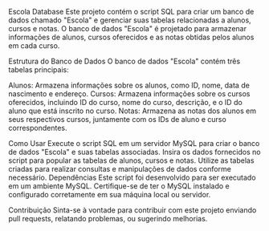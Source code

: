 Escola Database
Este projeto contém o script SQL para criar um banco de dados chamado "Escola" e gerenciar suas tabelas relacionadas a alunos, cursos e notas. O banco de dados "Escola" é projetado para armazenar informações de alunos, cursos oferecidos e as notas obtidas pelos alunos em cada curso.

Estrutura do Banco de Dados
O banco de dados "Escola" contém três tabelas principais:

Alunos: Armazena informações sobre os alunos, como ID, nome, data de nascimento e endereço.
Cursos: Armazena informações sobre os cursos oferecidos, incluindo ID do curso, nome do curso, descrição, e o ID do aluno que está inscrito no curso.
Notas: Armazena as notas dos alunos em seus respectivos cursos, juntamente com os IDs de aluno e curso correspondentes.

Como Usar
Execute o script SQL em um servidor MySQL para criar o banco de dados "Escola" e suas tabelas associadas.
Insira os dados fornecidos no script para popular as tabelas de alunos, cursos e notas.
Utilize as tabelas criadas para realizar consultas e manipulações de dados conforme necessário.
Dependências
Este script foi desenvolvido para ser executado em um ambiente MySQL. Certifique-se de ter o MySQL instalado e configurado corretamente em sua máquina local ou servidor.

Contribuição
Sinta-se à vontade para contribuir com este projeto enviando pull requests, relatando problemas, ou sugerindo melhorias.
